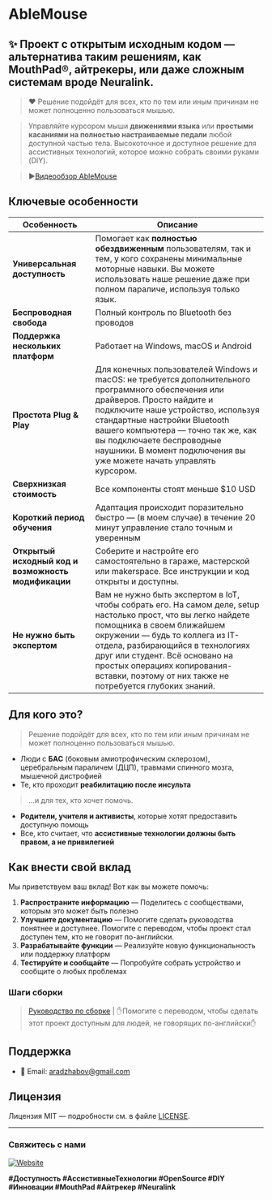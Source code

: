 # AbleMouse

## ✨ Проект с открытым исходным кодом — альтернатива таким решениям, как **MouthPad®**, **айтрекеры**, или даже сложным системам вроде **Neuralink**.
> ❤️ Решение подойдёт для всех, кто по тем или иным причинам не может полноценно пользоваться мышью.

> Управляйте курсором мыши **движениями языка** или **простыми касаниями на полностью настраиваемые педали** любой доступной частью тела.
Высокоточное и доступное решение для ассистивных технологий, которое можно собрать своими руками (DIY).

>▶️[Видеообзор AbleMouse](https://rutube.ru/video/931e70c2d8f6c1edf99c20dda61d8ad8/)

## Ключевые особенности

| Особенность | Описание                                                                                                                                                                                                                                                                                                                                          |
|-------------|---------------------------------------------------------------------------------------------------------------------------------------------------------------------------------------------------------------------------------------------------------------------------------------------------------------------------------------------------|
| **Универсальная доступность** | Помогает как **полностью обездвиженным** пользователям, так и тем, у кого сохранены минимальные моторные навыки. Вы можете использовать наше решение даже при полном параличе, используя только язык.                                                                                                                                             |
| **Беспроводная свобода** | Полный контроль по Bluetooth без проводов                                                                                                                                                                                                                                                                                                         |
| **Поддержка нескольких платформ** | Работает на Windows, macOS и Android                                                                                                                                                                                                                                                                                                              |
| **Простота Plug & Play** | Для конечных пользователей Windows и macOS: не требуется дополнительного программного обеспечения или драйверов. Просто найдите и подключите наше устройство, используя стандартные настройки Bluetooth вашего компьютера — точно так же, как вы подключаете беспроводные наушники. В момент подключения вы уже можете начать управлять курсором. |
| **Сверхнизкая стоимость** | Все компоненты стоят меньше $10 USD                                                                                                                                                                                                                                                                                                               |
| **Короткий период обучения** | Адаптация происходит поразительно быстро — (в моем случае) в течение 20 минут управление стало точным и уверенным                                                                                                                                                                                                                                 |
| **Открытый исходный код и возможность модификации** | Соберите и настройте его самостоятельно в гараже, мастерской или makerspace. Все инструкции и код открыты и доступны.                                                                                                                                                                                                                             |
| **Не нужно быть экспертом** | Вам не нужно быть экспертом в IoT, чтобы собрать его. На самом деле, setup настолько прост, что вы легко найдете помощника в своем ближайшем окружении — будь то коллега из IT-отдела, разбирающийся в технологиях друг или студент. Всё основано на простых операциях копирования-вставки, поэтому от них также не потребуется глубоких знаний.  |

## Для кого это?
> Решение подойдёт для всех, кто по тем или иным причинам не может полноценно пользоваться мышью.
- Люди с **БАС** (боковым амиотрофическим склерозом), церебральным параличем (ДЦП), травмами спинного мозга, мышечной дистрофией
- Те, кто проходит **реабилитацию после инсульта**
>...и для тех, кто хочет помочь.
- **Родители, учителя и активисты**, которые хотят предоставить доступную помощь
- Все, кто считает, что **ассистивные технологии должны быть правом, а не привилегией**

## Как внести свой вклад

Мы приветствуем ваш вклад! Вот как вы можете помочь:

1.  **Распространите информацию** — Поделитесь с сообществами, которым это может быть полезно
2.  **Улучшите документацию** — Помогите сделать руководства понятнее и доступнее. Помогите с переводом, чтобы проект стал доступен тем, кто не говорит по-английски.
3.  **Разрабатывайте функции** — Реализуйте новую функциональность или поддержку платформ
4.  **Тестируйте и сообщайте** — Попробуйте собрать устройство и сообщите о любых проблемах

### Шаги сборки
> [Руководство по сборке](docs/en/assemble-guide.md) | ✋Помогите с переводом, чтобы сделать этот проект доступным для людей, не говорящих по-английски✋

## Поддержка

-   📧 Email: aradzhabov@gmail.com

## Лицензия

Лицензия MIT — подробности см. в файле [LICENSE](LICENSE).

---

### Свяжитесь с нами

[![Website](https://img.shields.io/badge/Website-Learn%20More-green)](https://aradzhabov.github.io/gagarin_data_labs/)

**#Доступность #АссистивныеТехнологии #OpenSource #DIY #Инновации #MouthPad #Айтрекер #Neuralink**